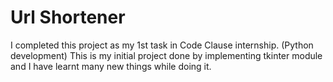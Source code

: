 # Url Shortener
I completed this project as my 1st task in Code Clause internship. (Python development) This is my initial project done by implementing tkinter module and I have learnt many new things while doing it.
